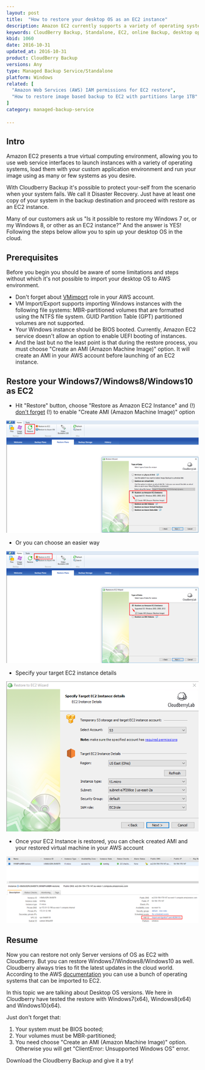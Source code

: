 ```yaml
---
layout: post
title:  "How to restore your desktop OS as an EC2 instance"
description: Amazon EC2 currently supports a variety of operating systems including Amazon Linux, Windows Server, Ubuntu, Fedora, etc. But what about your desktop OS to be restored as an EC2 instance?
keywords: CloudBerry Backup, Standalone, EC2, online Backup, desktop operating system, instance, AWS
kbid: 1060
date: 2016-10-31
updated_at: 2016-10-31
product: CloudBerry Backup
versions: Any
type: Managed Backup Service/Standalone
platform: Windows
related: [
  "Amazon Web Services (AWS) IAM permissions for EC2 restore",
  "How to restore image based backup to EC2 with partitions large 1TB"
]
category: managed-backup-service

---
```

## Intro
Amazon EC2 presents a true virtual computing environment, allowing you to use web service interfaces to launch instances with a variety of operating systems, load them with your custom application environment and run your image using as many or few systems as you desire.

With Cloudberry Backup it's possible to protect your-self from the scenario when your system fails. We call it Disaster Recovery. Just have at least one copy of your system in the backup destination and proceed with restore as an EC2 instance.

Many of our customers ask us "Is it possible to restore my Windows 7 or, or my Windows 8, or other as an EC2 instance?" And the answer is YES! Following the steps below allow you to spin up your desktop OS in the cloud.

## Prerequisites
Before you begin you should be aware of some limitations and steps without which it's not possible to import your desktop OS to AWS environment.

* Don't forget about [VMimport](http://www.cloudberrylab.com/blog/how-to-configure-vmimport-role/) role in your AWS account.
* VM Import/Export supports importing Windows instances with the following file systems: MBR-partitioned volumes that are formatted using the NTFS file system. GUID Partition Table (GPT) partitioned volumes are not supported.     
* Your Windows instance should be BIOS booted. Currently, Amazon EC2 service doesn't allow an option to enable UEFI booting of instances.
* And the last but no the least point is that during the restore process, you must choose "Create an AMI (Amazon Machine Image)" option. It will create an AMI in your AWS account before launching of an EC2 instance.

## Restore your Windows7/Windows8/Windows10 as EC2
* Hit "Restore" button, choose "Restore as Amazon EC2 Instance" and (!) <u>don't forget</u> (!) to enable "Create AMI (Amazon Machine Image)" option

![Hit "Restore" button and choose "Restore as Amazon EC2 Instance"](/images/kb1060/Screenshot_2.png)

* Or you can choose an easier way

![Easier way to restore as EC2](/images\kb1060\Screenshot_3.png)

* Specify your target EC2 instance details

 ![Target EC2 instance details](/images\kb1060\Screenshot_4.png)

* Once your EC2 Instance is restored, you can check created AMI and your restored virtual machine in your AWS account

![EC2 dashboard](/images\kb1060\Screenshot_5.png)

## Resume
Now you can restore not only Server versions of OS as EC2 with Cloudberry. But you can restore Windows7/Windows8/Windows10 as well. Cloudberry always tries to fit the latest updates in the cloud world. According to the AWS [documentation](http://docs.aws.amazon.com/vm-import/latest/userguide/vmimport-image-import.html?shortFooter=true#prerequisites-image) you can use a bunch of operating systems that can be imported to EC2.

In this topic we are talking about Desktop OS versions. We here in Cloudberry have tested the restore with Windows7(x64), Windows8(x64) and Windows10(x64).

Just don't forget that:
1. Your system must be BIOS booted;
2. Your volumes must be MBR-partitioned;
3. You need choose "Create an AMI (Amazon Machine Image)" option. Otherwise you will get "ClientError: Unsupported Windows OS" error.

Download the Cloudberry Backup and give it a try! 

